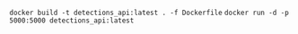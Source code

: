 `docker build -t detections_api:latest . -f Dockerfile`
`docker run -d -p 5000:5000 detections_api:latest`
